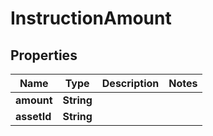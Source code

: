 

# InstructionAmount


## Properties

| Name | Type | Description | Notes |
|------------ | ------------- | ------------- | -------------|
|**amount** | **String** |  |  |
|**assetId** | **String** |  |  |



